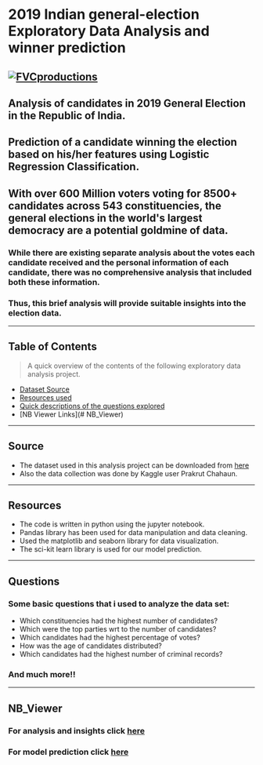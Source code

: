 # 2019 Indian general-election Exploratory Data Analysis and winner prediction
<a href="https://ichef.bbci.co.uk"><img src="https://www.vishumoney.com/blog/wp-content/uploads/2019/04/Blog-VOTE-1-1-800x300.jpg" alt="FVCproductions"></a>
---
## Analysis of candidates in 2019 General Election in the Republic of India.
## Prediction of a candidate winning the election based on his/her features using Logistic Regression Classification.
## With over 600 Million voters voting for 8500+ candidates across 543 constituencies, the general elections in the world's largest democracy are a potential goldmine of data. 
### While there are existing separate analysis about the votes each candidate received and the personal information of each candidate, there was no comprehensive analysis that included both these information.
### Thus, this brief analysis will provide suitable insights into the election data.
---
## Table of Contents
> A quick overview of the contents of the following exploratory data analysis project.
- [Dataset Source](#source)
- [Resources used](#resources)
- [Quick descriptions of the questions explored](#questions)
- [NB Viewer Links](# NB_Viewer)
---
## Source
- The dataset used in this analysis project can be downloaded from <a href="https://www.kaggle.com/prakrutchauhan/indian-candidates-for-general-election-2019">here</a>
- Also the data collection was done by Kaggle user Prakrut Chahaun.
---
## Resources
- The code is written in python using the jupyter notebook.
- Pandas library has been used for data manipulation and data cleaning.
- Used the matplotlib and seaborn library for data visualization.
- The sci-kit learn library is used for our model prediction.
---
## Questions
### Some basic questions that i used to analyze the data set:
- Which constituencies had the highest number of candidates?
- Which were the top parties wrt to the number of candidates?
- Which candidates had the highest percentage of votes?
- How was the age of candidates distributed?
- Which candidates had the highest number of criminal records?
### And much more!!
---
## NB_Viewer
### For analysis and insights click <a href="https://github.com/akkysanap22/General-Election-2019/blob/master/General-Election-Analysis.ipynb">here</a>
### For model prediction click  <a href="https://nbviewer.jupyter.org/github/anurag-ux/2019-general-election/blob/master/prediction_model.ipynb">here</a>
